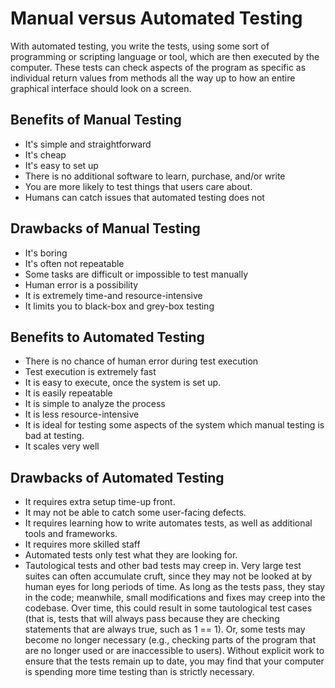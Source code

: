 # Manual versus Automated Testing

With automated testing, you write the tests, using some sort of programming or scripting language or tool, which are then executed by the computer. These tests can check aspects of the program as specific as individual return values from methods all the way up to how an entire graphical interface should look on a screen.

## Benefits of Manual Testing

- It's simple and straightforward
- It's cheap
- It's easy to set up
- There is no additional software to learn, purchase, and/or write
- You are more likely to test things that users care about.
- Humans can catch issues that automated testing does not

## Drawbacks of Manual Testing

- It's boring
- It's often not repeatable
- Some tasks are difficult or impossible to test manually
- Human error is a possibility
- It is extremely time-and resource-intensive
- It limits you to black-box and grey-box testing

## Benefits to Automated Testing

- There is no chance of human error during test execution
- Test execution is extremely fast
- It is easy to execute, once the system is set up.
- It is easily repeatable
- It is simple to analyze the process
- It is less resource-intensive
- It is ideal for testing some aspects of the system which manual testing is bad at testing.
- It scales very well

## Drawbacks of Automated Testing

- It requires extra setup time-up front.
- It may not be able to catch some user-facing defects.
- It requires learning how to write automates tests, as well as additional tools and frameworks.
- It requires more skilled staff
- Automated tests only test what they are looking for.
- Tautological tests and other bad tests may creep in. Very large test suites can often accumulate cruft, since they may not be looked at by human eyes for long periods of time.   As long as the tests pass, they stay in the code; meanwhile, small modifications and fixes may creep into the codebase. Over time, this could result in some tautological test cases (that is, tests that will always pass because they are checking statements that are always true, such as 1 == 1). Or, some tests may become no longer necessary (e.g., checking parts of the program that are no longer used or are inaccessible to users). Without explicit work to ensure that the tests remain up to date, you may find that your computer is spending more time testing than is strictly necessary.
